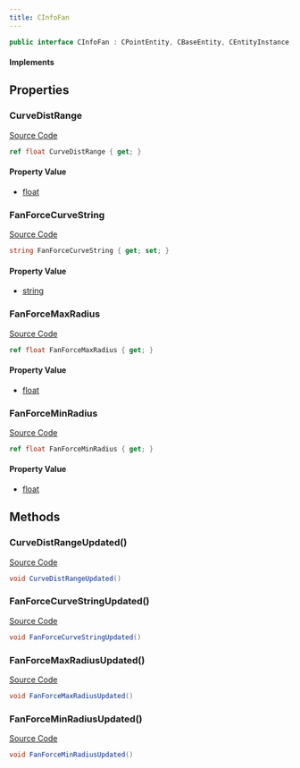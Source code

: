 ```yaml
---
title: CInfoFan
---
```


```csharp
public interface CInfoFan : CPointEntity, CBaseEntity, CEntityInstance, ISchemaClass<CEntityInstance>, ISchemaClass<CBaseEntity>, ISchemaClass<CPointEntity>, ISchemaClass<CInfoFan>, ISchemaField, ISchemaClass, INativeHandle
```

#### Implements

## Properties

### CurveDistRange

[Source Code](https://github.com/swiftly-solution/swiftlys2/blob/main/managed/src/SwiftlyS2.Generated/Schemas/Interfaces/CInfoFan.cs#L21)

```csharp
ref float CurveDistRange { get; }
```

#### Property Value

- [float](https://learn.microsoft.com/dotnet/api/system.single)

### FanForceCurveString

[Source Code](https://github.com/swiftly-solution/swiftlys2/blob/main/managed/src/SwiftlyS2.Generated/Schemas/Interfaces/CInfoFan.cs#L23)

```csharp
string FanForceCurveString { get; set; }
```

#### Property Value

- [string](https://learn.microsoft.com/dotnet/api/system.string)

### FanForceMaxRadius

[Source Code](https://github.com/swiftly-solution/swiftlys2/blob/main/managed/src/SwiftlyS2.Generated/Schemas/Interfaces/CInfoFan.cs#L17)

```csharp
ref float FanForceMaxRadius { get; }
```

#### Property Value

- [float](https://learn.microsoft.com/dotnet/api/system.single)

### FanForceMinRadius

[Source Code](https://github.com/swiftly-solution/swiftlys2/blob/main/managed/src/SwiftlyS2.Generated/Schemas/Interfaces/CInfoFan.cs#L19)

```csharp
ref float FanForceMinRadius { get; }
```

#### Property Value

- [float](https://learn.microsoft.com/dotnet/api/system.single)

## Methods

### CurveDistRangeUpdated()

[Source Code](https://github.com/swiftly-solution/swiftlys2/blob/main/managed/src/SwiftlyS2.Generated/Schemas/Interfaces/CInfoFan.cs#L27)

```csharp
void CurveDistRangeUpdated()
```

### FanForceCurveStringUpdated()

[Source Code](https://github.com/swiftly-solution/swiftlys2/blob/main/managed/src/SwiftlyS2.Generated/Schemas/Interfaces/CInfoFan.cs#L28)

```csharp
void FanForceCurveStringUpdated()
```

### FanForceMaxRadiusUpdated()

[Source Code](https://github.com/swiftly-solution/swiftlys2/blob/main/managed/src/SwiftlyS2.Generated/Schemas/Interfaces/CInfoFan.cs#L25)

```csharp
void FanForceMaxRadiusUpdated()
```

### FanForceMinRadiusUpdated()

[Source Code](https://github.com/swiftly-solution/swiftlys2/blob/main/managed/src/SwiftlyS2.Generated/Schemas/Interfaces/CInfoFan.cs#L26)

```csharp
void FanForceMinRadiusUpdated()
```

